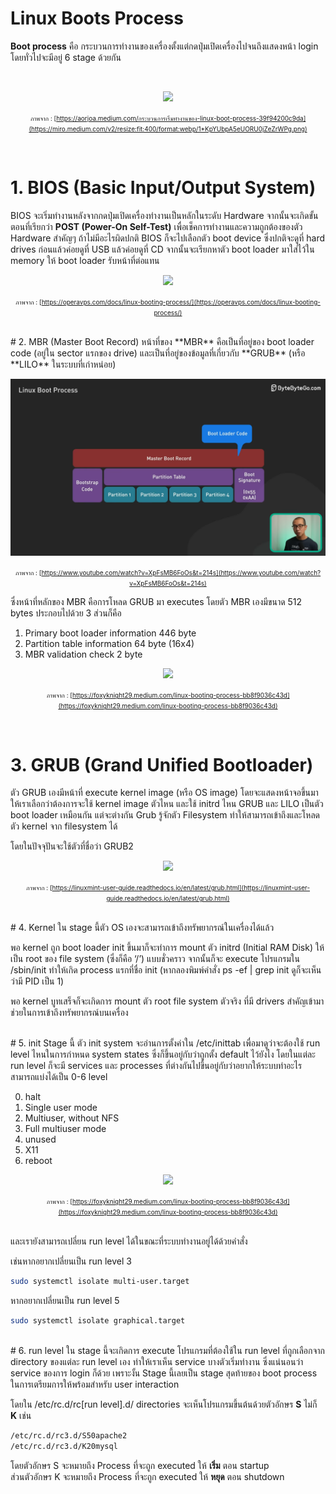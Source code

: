<h1>Linux Boots Process</h1>

 **Boot process** คือ กระบวนการทำงานของเครื่องตั้งแต่กดปุ่มเปิดเครื่องไปจนถึงแสดงหน้า login โดยทั่วไปจะมีอยู่ 6 stage ด้วยกัน

<br>

<p align="center">
  <img src="https://miro.medium.com/v2/resize:fit:400/format:webp/1*KpYUbpA5eUORU0jZeZrWPg.png" />
</p>

<font size=1 ><p align="center">ภาพจาก : [https://aorjoa.medium.com/กระบวนการเริ่มทำงานของ-linux-boot-process-39f94200c9da](https://miro.medium.com/v2/resize:fit:400/format:webp/1*KpYUbpA5eUORU0jZeZrWPg.png)</p></font>
<br>

# 1. BIOS (Basic Input/Output System)
BIOS จะเริ่มทำงานหลังจากกดปุ่มเปิดเครื่องทำงานเป็นหลักในระดับ Hardware จากนั้นจะเกิดขั้นตอนที่เรียกว่า **POST (Power-On Self-Test)** เพื่อเช็คการทำงานและความถูกต้องของตัว Hardware สำคัญๆ ถ้าไม่มีอะไรผิดปกติ BIOS ก็จะไปเลือกตัว boot device ซึ่งปกติจะดูที่ hard drives ก่อนแล้วค่อยดูที่ USB แล้วค่อยดูที่ CD จากนั้นจะเรียกหาตัว boot loader มาใส่ไว้ใน memory ให้ boot loader รับหน้าที่ต่อแทน

<p align="center">
  <img src="https://operavps.com/wp-content/uploads/2020/06/boot-process-in-linux-in-6-level.jpg" />
</p>

<font size=1 ><p align="center">ภาพจาก : [https://operavps.com/docs/linux-booting-process/](https://operavps.com/docs/linux-booting-process/)</p></font>

<br>
# 2. MBR (Master Boot Record)
หน้าที่ของ **MBR** คือเป็นที่อยู่ของ boot loader code (อยู่ใน sector แรกของ drive) และเป็นที่อยู่ของข้อมูลที่เกี่ยวกับ **GRUB** (หรือ **LILO** ในระบบที่เก่าหน่อย) 

<p align="center">
  <img src="MBR.png" />
</p>

<font size=1 ><p align="center">ภาพจาก : [https://www.youtube.com/watch?v=XpFsMB6FoOs&t=214s](https://www.youtube.com/watch?v=XpFsMB6FoOs&t=214s)</p></font>

ซึ่งหน้าที่หลักของ MBR คือการโหลด GRUB มา executes 
โดยตัว MBR เองมีขนาด 512 bytes ประกอบไปด้วย 3 ส่วนก็คือ 
1.	Primary boot loader information 446 byte
2.	Partition table information 64 byte (16x4)
3.	MBR validation check 2 byte

<p align="center">
  <img src="https://miro.medium.com/v2/resize:fit:828/format:webp/1*TTF1wOsf2cix6GcXv7MZIQ.jpeg" />
</p>

<font size=1 ><p align="center">ภาพจาก : [https://foxyknight29.medium.com/linux-booting-process-bb8f9036c43d](https://foxyknight29.medium.com/linux-booting-process-bb8f9036c43d)</p></font>

<br>

# 3. GRUB (Grand Unified Bootloader)
ตัว GRUB เองมีหน้าที่ execute kernel image (หรือ OS image) โดยจะแสดงหน้าจอขึ้นมาให้เราเลือกว่าต้องการจะใช้ kernel image ตัวไหน และใช้ initrd  ไหน
GRUB และ LILO เป็นตัว boot loader เหมือนกัน แต่จะต่างกัน Grub รู้จักตัว Filesystem ทำให้สามารถเข้าถึงและโหลดตัว kernel จาก filesystem ได้

โดยในปัจจุปันจะใช้ตัวที่ชื่อว่า GRUB2

<p align="center">
  <img src="https://linuxmint-user-guide.readthedocs.io/en/latest/_images/grub.png" />
</p>

<font size=1 ><p align="center">ภาพจาก : [https://linuxmint-user-guide.readthedocs.io/en/latest/grub.html](https://linuxmint-user-guide.readthedocs.io/en/latest/grub.html)</p></font>

<br>
# 4. Kernel
 ใน stage นี้ตัว OS เองจะสามารถเข้าถึงทรัพยากรณ์ในเครื่องได้แล้ว
 
  พอ kernel ถูก boot loader init ขึ้นมาก็จะทำการ mount ตัว initrd (Initial RAM Disk) ให้เป็น root ของ file system (ซึ่งก็คือ ‘/’) แบบชั่วคราว จากนั้นก็จะ execute โปรแกรมใน /sbin/init ทำให้เกิด process แรกที่ชื่อ init (หากลองพิมพ์คำสั่ง ps -ef | grep init ดูก็จะเห็นว่ามี PID เป็น 1) 
  
  พอ kernel บูทเสร็จก็จะเกิดการ mount ตัว root file system ตัวจริง ที่มี drivers สำคัญเข้ามาช่วยในการเข้าถึงทรัพยากรณ์บนเครื่อง

<br>
# 5. init
Stage นี้ ตัว init system จะอ่านการตั้งค่าใน /etc/inittab เพื่อมาดูว่าจะต้องใช้ run level ไหนในการกำหนด  system states ซึ่งก็ขึ้นอยู่กับว่าถูกตั้ง default ไว้ยังไง โดยในแต่ละ run level ก็จะมี services และ processes ที่ต่างกันไปขึ้นอยู่กับว่าอยากให้ระบบทำอะไร สามารถแบ่งได้เป็น 0-6 level

0. halt
1. Single user mode
2. Multiuser, without NFS
3. Full multiuser mode
4. unused
5. X11
6. reboot

<p align="center">
  <img src="https://miro.medium.com/v2/resize:fit:828/format:webp/1*Z1A9tUZHHXByVQmEH3oQZg.jpeg" />
</p>

<font size=1 ><p align="center">ภาพจาก : [https://foxyknight29.medium.com/linux-booting-process-bb8f9036c43d](https://foxyknight29.medium.com/linux-booting-process-bb8f9036c43d)</p></font>

<br>
และเรายังสามารถเปลี่ยน run level ได้ในขณะที่ระบบทำงานอยู่ได้ด้วยคำสั่ง

เช่นหากอยากเปลี่ยนเป็น run level 3
```sh
sudo systemctl isolate multi-user.target 
```	

หากอยากเปลี่ยนเป็น run level 5
```sh
sudo systemctl isolate graphical.target
```	

<br>
# 6. run level 
ใน stage นี้จะเกิดการ execute โปรแกรมที่ต้องใช้ใน run level ที่ถูกเลือกจาก directory ของแต่ละ run level เอง
ทำให้เราเห็น service บางตัวเริ่มทำงาน ซึ่งแน่นอนว่า service ของการ login ก็ด้วย 
เพราะงั้น Stage นี้เลยเป็น stage สุดท้ายของ boot process ในการเตรียมการให้พร้อมสำหรับ user interaction 

โดยใน /etc/rc.d/rc[run level].d/ directories จะเห็นโปรแกรมขึ้นต้นด้วยตัวอักษร **S** ไม่ก็ **K**	เช่น	
```sh
/etc/rc.d/rc3.d/S50apache2	
/etc/rc.d/rc3.d/K20mysql
```	
โดยตัวอักษร S จะหมายถึง Process ที่จะถูก executed ให้ **เริ่ม** ตอน startup<br>
ส่วนตัวอักษร K จะหมายถึง Process ที่จะถูก executed ให้ **หยุด** ตอน shutdown
